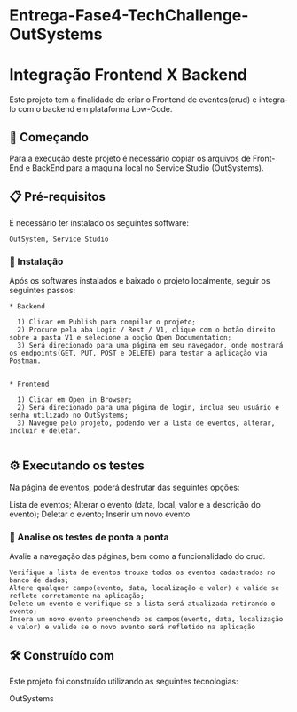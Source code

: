# Entrega-Fase4-TechChallenge-OutSystems

# Integração Frontend X Backend

Este projeto tem a finalidade de criar o Frontend de eventos(crud) e integra-lo com o backend em plataforma Low-Code.


## 🚀 Começando

Para a execução deste projeto é necessário copiar os arquivos de Front-End e BackEnd para a maquina local no Service Studio (OutSystems).


## 📋 Pré-requisitos

É necessário ter instalado os seguintes software: 

```
OutSystem, Service Studio 
```

### 🔧 Instalação

Após os softwares instalados e baixado o projeto localmente, seguir os seguintes passos:

```
* Backend

  1) Clicar em Publish para compilar o projeto;
  2) Procure pela aba Logic / Rest / V1, clique com o botão direito sobre a pasta V1 e selecione a opção Open Documentation;
  3) Será direcionado para uma página em seu navegador, onde mostrará os endpoints(GET, PUT, POST e DELETE) para testar a aplicação via Postman.
   

* Frontend

  1) Clicar em Open in Browser;
  2) Será direcionado para uma página de login, inclua seu usuário e senha utilizado no OutSystems; 
  3) Navegue pelo projeto, podendo ver a lista de eventos, alterar, incluir e deletar.
  

```

## ⚙️ Executando os testes

Na página de eventos, poderá desfrutar das seguintes opções:

Lista de eventos;
Alterar o evento (data, local, valor e a descrição do evento);
Deletar o evento;
Inserir um novo evento

### 🔩 Analise os testes de ponta a ponta

Avalie a navegação das páginas, bem como a funcionalidado do crud.

```
Verifique a lista de eventos trouxe todos os eventos cadastrados no banco de dados;
Altere qualquer campo(evento, data, localização e valor) e valide se reflete corretamente na aplicação;
Delete um evento e verifique se a lista será atualizada retirando o evento;
Insera um novo evento preenchendo os campos(evento, data, localização e valor) e valide se o novo evento será refletido na aplicação
```

## 🛠️ Construído com

Este projeto foi construído utilizando as seguintes tecnologias:

OutSystems


